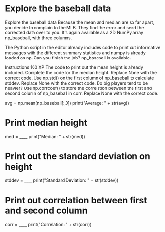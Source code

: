 # Explore the baseball data

Explore the baseball data
Because the mean and median are so far apart, you decide to complain to the MLB. They find the error and send the corrected data over to you. It's again available as a 2D NumPy array np_baseball, with three columns.

The Python script in the editor already includes code to print out informative messages with the different summary statistics and numpy is already loaded as np. Can you finish the job? np_baseball is available.

Instructions
100 XP
The code to print out the mean height is already included. Complete the code for the median height. Replace None with the correct code.
Use np.std() on the first column of np_baseball to calculate stddev. Replace None with the correct code.
Do big players tend to be heavier? Use np.corrcoef() to store the correlation between the first and second column of np_baseball in corr. Replace None with the correct code.

avg = np.mean(np_baseball[:,0])
print("Average: " + str(avg))

# Print median height
med = ____
print("Median: " + str(med))

# Print out the standard deviation on height
stddev = ____
print("Standard Deviation: " + str(stddev))

# Print out correlation between first and second column
corr = ____
print("Correlation: " + str(corr))